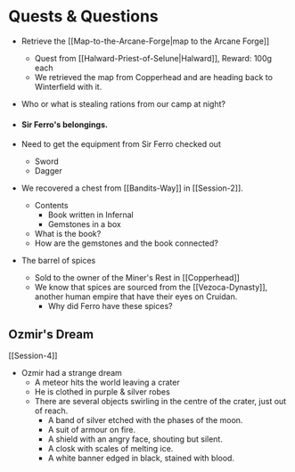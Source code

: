 # Quests & Questions

- Retrieve the [[Map-to-the-Arcane-Forge|map to the Arcane Forge]]
	- Quest from [[Halward-Priest-of-Selune|Halward]], Reward: 100g each
	- We retrieved the map from Copperhead and are heading back to Winterfield with it.

- Who or what is stealing rations from our camp at night?


- #### Sir Ferro's belongings.
- Need to get the equipment from Sir Ferro checked out
	- Sword
	- Dagger
- We recovered a chest from [[Bandits-Way]] in [[Session-2]].
	- Contents
		- Book written in Infernal
		- Gemstones in a box
	- What is the book?
	- How are the gemstones and the book connected?
- The barrel of spices
	- Sold to the owner of the Miner's Rest in [[Copperhead]]
	- We know that spices are sourced from the [[Vezoca-Dynasty]], another human empire that have their eyes on Cruidan.
		- Why did Ferro have these spices?

## Ozmir's Dream
[[Session-4]]
- Ozmir had a strange dream
	- A meteor hits the world leaving a crater
	- He is clothed in purple & silver robes
	- There are several objects swirling in the centre of the crater, just out of reach.
		- A band of silver etched with the phases of the moon.
		- A suit of armour on fire.
		- A shield with an angry face, shouting but silent.
		- A closk with scales of melting ice.
		- A white banner edged in black, stained with blood.